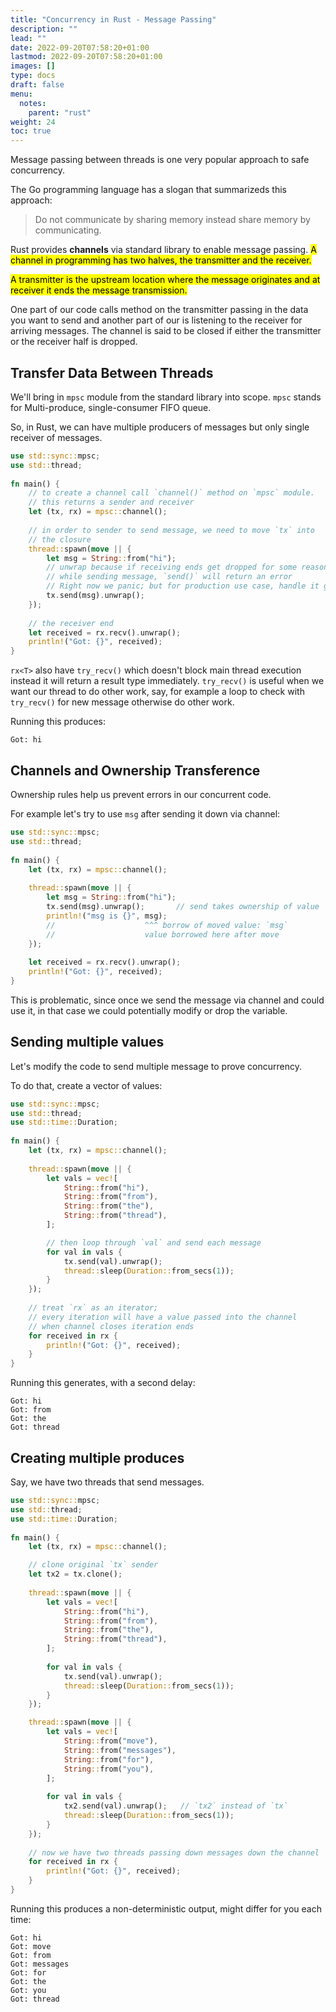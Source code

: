 ```yaml
---
title: "Concurrency in Rust - Message Passing"
description: ""
lead: ""
date: 2022-09-20T07:58:20+01:00
lastmod: 2022-09-20T07:58:20+01:00
images: []
type: docs
draft: false
menu: 
  notes:
    parent: "rust"
weight: 24
toc: true
---
```


Message passing between threads is one very popular approach to safe concurrency. 

The Go programming language has a slogan that summarizeds this approach:

> Do not communicate by sharing memory instead share memory by communicating.

Rust provides **channels** via standard library to enable message passing. <mark class="y">A channel in programming has two halves, the transmitter and the receiver. </mark> 

<mark class="v">A transmitter is the upstream location where the message originates and at receiver it ends the message transmission.</mark>

One part of our code calls method on the transmitter passing in the data you want to send and another part of our is listening to the receiver for arriving messages. The channel is said to be closed if either the transmitter or the receiver half is dropped. 

## Transfer Data Between Threads
We'll bring in `mpsc` module from the standard library into scope. `mpsc` stands for Multi-produce, single-consumer FIFO queue.

So, in Rust, we can have multiple producers of messages but only single receiver of messages.

```rust
use std::sync::mpsc;
use std::thread;
 
fn main() {
    // to create a channel call `channel()` method on `mpsc` module.
    // this returns a sender and receiver
    let (tx, rx) = mpsc::channel();
 
    // in order to sender to send message, we need to move `tx` into 
    // the closure
    thread::spawn(move || {
        let msg = String::from("hi");
        // unwrap because if receiving ends get dropped for some reason 
        // while sending message, `send()` will return an error
        // Right now we panic; but for production use case, handle it gracefully
        tx.send(msg).unwrap();
    });
 
    // the receiver end
    let received = rx.recv().unwrap();
    println!("Got: {}", received);
}
```

`rx<T>` also have `try_recv()` which doesn't block main thread execution instead it will return a result type immediately. `try_recv()` is useful when we want our thread to do other work, say, for example a loop to check with `try_recv()` for new message otherwise do other work.

Running this produces:

```text
Got: hi
```

## Channels and Ownership Transference
Ownership rules help us prevent errors in our concurrent code.

For example let's try to use `msg` after sending it down via channel:

```rust
use std::sync::mpsc;
use std::thread;
 
fn main() {
    let (tx, rx) = mpsc::channel();
 
    thread::spawn(move || {
        let msg = String::from("hi");
        tx.send(msg).unwrap();       // send takes ownership of value
        println!("msg is {}", msg);
        //                    ^^^ borrow of moved value: `msg`
        //                    value borrowed here after move 
    });
 
    let received = rx.recv().unwrap();
    println!("Got: {}", received);
}
```

This is problematic, since once we send the message via channel and could use it, in that case we could potentially modify or drop the variable.

## Sending multiple values
Let's modify the code to send multiple message to prove concurrency.

To do that, create a vector of values:

```rust
use std::sync::mpsc;
use std::thread;
use std::time::Duration;
 
fn main() {
    let (tx, rx) = mpsc::channel();
 
    thread::spawn(move || {
        let vals = vec![
            String::from("hi"),
            String::from("from"),
            String::from("the"),
            String::from("thread"),
        ];

        // then loop through `val` and send each message
        for val in vals {
            tx.send(val).unwrap();
            thread::sleep(Duration::from_secs(1));
        }
    });
 
    // treat `rx` as an iterator;
    // every iteration will have a value passed into the channel
    // when channel closes iteration ends
    for received in rx {
        println!("Got: {}", received);
    }
}
```

Running this generates, with a second delay:

```text
Got: hi
Got: from
Got: the
Got: thread
```

## Creating multiple produces
Say, we have two threads that send messages.

```rust
use std::sync::mpsc;
use std::thread;
use std::time::Duration;
 
fn main() {
    let (tx, rx) = mpsc::channel();

    // clone original `tx` sender
    let tx2 = tx.clone();
 
    thread::spawn(move || {
        let vals = vec![
            String::from("hi"),
            String::from("from"),
            String::from("the"),
            String::from("thread"),
        ];
 
        for val in vals {
            tx.send(val).unwrap();
            thread::sleep(Duration::from_secs(1));
        }
    });

    thread::spawn(move || {
        let vals = vec![
            String::from("move"),
            String::from("messages"),
            String::from("for"),
            String::from("you"),
        ];
 
        for val in vals {
            tx2.send(val).unwrap();   // `tx2` instead of `tx`
            thread::sleep(Duration::from_secs(1));
        }
    });
 
    // now we have two threads passing down messages down the channel
    for received in rx {
        println!("Got: {}", received);
    }
}
```

Running this produces a non-deterministic output, might differ for you each time:

```text
Got: hi
Got: move
Got: from
Got: messages
Got: for
Got: the
Got: you
Got: thread
```